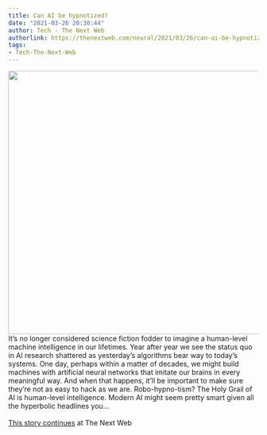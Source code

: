 ```yaml
---
title: Can AI be hypnotized?
date: "2021-03-26 20:30:44"
author: Tech - The Next Web
authorlink: https://thenextweb.com/neural/2021/03/26/can-ai-be-hypnotized/
tags:
- Tech-The-Next-Web
---
```

<img src="https://cdn0.tnwcdn.com/wp-content/blogs.dir/1/files/2021/03/robot-796x531.jpg" width="796" height="531"><br />It’s no longer considered science fiction fodder to imagine a human-level machine intelligence in our lifetimes. Year after year we see the status quo in AI research shattered as yesterday’s algorithms bear way to today’s systems. One day, perhaps within a matter of decades, we might build machines with artificial neural networks that imitate our brains in every meaningful way. And when that happens, it’ll be important to make sure they’re not as easy to hack as we are. Robo-hypno-tism? The Holy Grail of AI is human-level intelligence. Modern AI might seem pretty smart given all the hyperbolic headlines you&#8230; <br><br><a href="https://thenextweb.com/neural/2021/03/26/can-ai-be-hypnotized/?utm_source=social&#038;utm_medium=feed&#038;utm_campaign=profeed">This story continues</a> at The Next Web